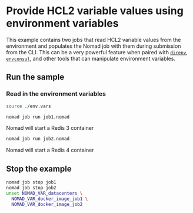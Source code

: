 # Provide HCL2 variable values using environment variables

This example contains two jobs that read HCL2 variable values from the
environment and populates the Nomad job with them during submission from the
CLI. This can be a very powerful feature when paired with [`direnv`],
[`envconsul`], and other tools that can manipulate environment variables.

## Run the sample

### Read in the environment variables
```bash
source ./env.vars
```

```bash
nomad job run job1.nomad
```
Nomad will start a Redis 3 container

```bash
nomad job run job2.nomad
```

Nomad will start a Redis 4 container

## Stop the example

```bash
nomad job stop job1
nomad job stop job2
unset NOMAD_VAR_datacenters \
  NOMAD_VAR_docker_image_job1 \
  NOMAD_VAR_docker_image_job2
```

[`envconsul`]: https://github.com/hashicorp/envconsul
[`direnv`]: https://direnv.net/
